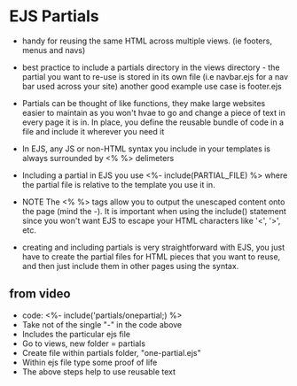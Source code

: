 # EJS Partials
* handy for reusing the same HTML across multiple views. (ie footers, menus and navs)
* best practice to include a partials directory in the views directory - the partial you want to re-use is stored in its own file (i.e navbar.ejs for a nav bar used across your site)
another good example use case is footer.ejs

* Partials can be thought of like functions, they make large websites easier to maintain as you won't hvae to go and change a piece of text in every page it is in. In place, you define the reusable bundle of code in a file and include it wherever you need it
* In EJS, any JS or non-HTML syntax you include in your templates is always surrounded by <% %> delimeters
* Including a partial in EJS you use <%- include(PARTIAL_FILE) %> where the partial file is relative to the template you use it in.
* NOTE The <% %> tags allow you to output the unescaped content onto the page (mind the -). It is important when using the include() statement since you won't want EJS to escape your HTML characters like '<', '>', etc.
* creating and including partials is very straightforward with EJS, you just have to create the partial files for HTML pieces that you want to reuse, and then just include them in other pages using the syntax.


## from video
* code: <%- include('partials/onepartial;) %>
* Take not of the single "-" in the code above
* Includes the particular ejs file
* Go to views, new folder = partials
* Create file within partials folder, "one-partial.ejs"
* Within ejs file type some proof of life
* The above steps help to use reusable text
